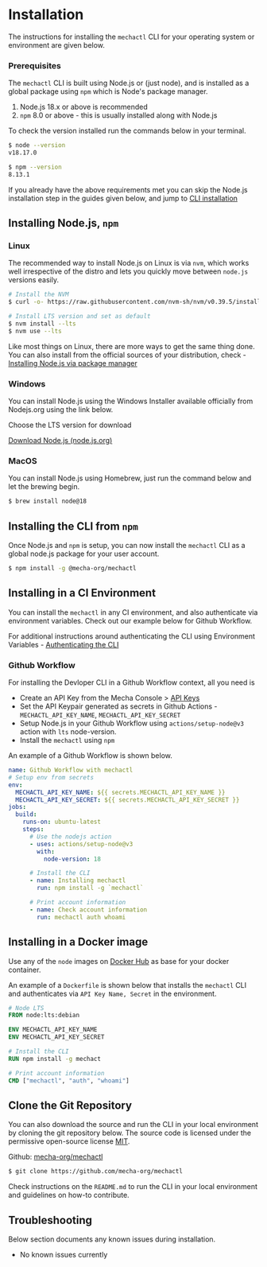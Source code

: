 # Installation

The instructions for installing the `mechactl` CLI for your operating system or environment are given below.

### Prerequisites

The `mechactl` CLI is built using Node.js or (just node), and is installed as a global package using `npm` which is Node's package manager.

1. Node.js 18.x or above is recommended
2. `npm` 8.0 or above - this is usually installed along with Node.js

To check the version installed run the commands below in your terminal.

```sh
$ node --version
v18.17.0

$ npm --version
8.13.1
```

If you already have the above requirements met you can skip the Node.js installation step in the guides given below, and jump to [CLI installation](#installing-the-cli-from-npm)

## Installing Node.js, `npm`

### Linux

The recommended way to install Node.js on Linux is via `nvm`, which works well irrespective of the distro and lets you quickly move between `node.js` versions easily. 

```sh
# Install the NVM
$ curl -o- https://raw.githubusercontent.com/nvm-sh/nvm/v0.39.5/install.sh | bash

# Install LTS version and set as default
$ nvm install --lts
$ nvm use --lts
```

Like most things on Linux, there are more ways to get the same thing done. You can also install from the official sources of your distribution, check - [Installing Node.js via package manager](https://nodejs.org/en/download/package-manager)

### Windows

You can install Node.js using the Windows Installer available officially from Nodejs.org using the link below.

Choose the LTS version for download

[Download Node.js (node.js.org)](https://nodejs.org/en#home-downloadhead)

### MacOS

You can install Node.js using Homebrew, just run the command below and let the brewing begin.

```sh
$ brew install node@18
```

## Installing the CLI from `npm`

Once Node.js and `npm` is setup, you can now install the `mechactl` CLI as a global node.js package for your user account. 

```sh
$ npm install -g @mecha-org/mechactl
```

## Installing in a CI Environment

You can install the `mechactl` in any CI environment, and also authenticate via environment variables. Check out our example below for Github Workflow.

For additional instructions around authenticating the CLI using Environment Variables - [Authenticating the CLI](/developer-cli/authentication/)

### Github Workflow

For installing the Devloper CLI in a Github Workflow context, all you need is 
  - Create an API Key from the Mecha Console > [API Keys](https://app.mecha.build/account/api-keys)
  - Set the API Keypair generated as secrets in Github Actions - `MECHACTL_API_KEY_NAME`, `MECHACTL_API_KEY_SECRET` 
  - Setup Node.js in your Github Workflow using `actions/setup-node@v3` action with `lts` node-version.
  - Install the `mechactl` using `npm`

An example of a Github Workflow is shown below.

```yml
name: Github Workflow with mechactl
# Setup env from secrets
env:
  MECHACTL_API_KEY_NAME: ${{ secrets.MECHACTL_API_KEY_NAME }}
  MECHACTL_API_KEY_SECRET: ${{ secrets.MECHACTL_API_KEY_SECRET }}
jobs:
  build:
    runs-on: ubuntu-latest
    steps:
      # Use the nodejs action
      - uses: actions/setup-node@v3
        with:
          node-version: 18

      # Install the CLI
      - name: Installing mechactl
        run: npm install -g `mechactl`

      # Print account information
      - name: Check account information
        run: mechactl auth whoami
```


## Installing in a Docker image

Use any of the `node` images on [Docker Hub](https://hub.docker.com/node) as base for your docker container.

An example of a `Dockerfile` is shown below that installs the `mechactl` CLI and authenticates via `API Key Name, Secret` in the environment.

```Dockerfile
# Node LTS
FROM node:lts:debian

ENV MECHACTL_API_KEY_NAME
ENV MECHACTL_API_KEY_SECRET

# Install the CLI
RUN npm install -g mechact

# Print account information
CMD ["mechactl", "auth", "whoami"]
```

## Clone the Git Repository

You can also download the source and run the CLI in your local environment by cloning the git repository below. The source code is licensed under the permissive open-source license [MIT](https://opensource.org/license/mit/).

Github: [mecha-org/mechactl](https://github.com/mecha-org/mechactl)

```sh
$ git clone https://github.com/mecha-org/mechactl
```

Check instructions on the `README.md` to run the CLI in your local environment and guidelines on how-to contribute.


## Troubleshooting

Below section documents any known issues during installation.


- No known issues currently